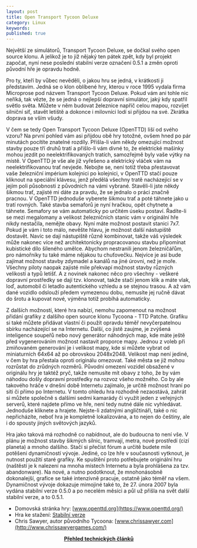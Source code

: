 ```yaml
---
layout: post
title: Open Transport Tycoon Deluxe
category: Linux
keywords:
published: true
---
```


Největší ze simulátorů, Transport Tycoon Deluxe, se dočkal svého open source klonu. A jelikož je to již nějaký ten pátek zpět, kdy byl projekt započat, nyní nese poslední stabilní verze označení 0.5.1 a změn oproti původní hře je opravdu hodně.

Pro ty, kteří by vůbec nevěděli, o jakou hru se jedná, v krátkosti ji představím. Jedná se o klon oblíbené hry, kterou v roce 1995 vydala firma Microprose pod názvem Transport Tycoon Deluxe. Pokud vám ani tohle nic neříká, tak vězte, že se jedná o nejlepší dopravní simulátor, jaký kdy spatřil světlo světa. Můžete v něm budovat železnice napříč celou mapou, rozvíjet silniční síť, stavět letiště a dokonce i milovníci lodí si přijdou na své. Zkrátka doprava se vším všudy.

V čem se tedy Open Transport Tycoon Deluxe (OpenTTD) liší od svého vzoru? Na první pohled vám asi přijdou obě hry totožné, ovšem hned po pár minutách pocítíte znatelné rozdíly. Přišla-li vám někdy omezující možnost stavby pouze tří druhů tratí a přišlo-li vám divné to, že elektrické mašinky mohou jezdit po neelektrifikovaných tratích, samozřejmě byly vaše výtky na místě. V OpenTTD je vše ale již vyřešeno a elektrický vláček vám na neelektrifikovanou trať nevjede. Nebojte se, není totiž třeba přestavovat vaše železniční impérium kolejnici po kolejnici, v OpenTTD stačí pouze kliknout na speciální klávesu, jenž předělá všechny tratě nacházející se v jejím poli působnosti z původních na vámi vybrané. Stavěli-li jste někdy šikmou trať, zajisté mi dáte za pravdu, že se jednalo o práci značně pracnou. V OpenTTD jednoduše vyberete šikmou trať a poté táhnete jako u tratí rovných. Také stavba semaforů je nyní hračkou, opět chytnete a táhnete. Semafory se vám automaticky po určitém úseku postaví. Řadíte-li se mezi megalomany a velikost železničních stanic vám v originální hře nikdy nestačila, nemějte obavy. Nyní máte možnost postavit stanici 7x7. Pokud je vám i toto málo, nevěšte hlavu, je možnost další nástupiště dostavět. Navíc se dají nástupiště různě kombinovat, takže váš výsledek může nakonec více než architektonicky propracovanou stavbu připomínat kubistické dílo šíleného umělce. Abychom nestranili jenom železničářům, pro námořníky tu také máme nějakou tu chuťovečku. Nejvíce je asi bude zajímat možnost stavby zdymadel a kanálů na jiné úrovni, než je moře. Všechny piloty naopak zajisté mile překvapí možnost stavby různých velikostí a typů letišť. A z novinek nakonec něco pro všechny - veškeré dopravní prostředky se dají tzv. klonovat, takže stačí jenom klik a máte vlak, loď, automobil či letadlo autentického vzhledu a se stejnou trasou. A až vám dané vozidlo odslouží předem vymezenou dobu, nemusíte jej ručně dávat do šrotu a kupovat nové, výměna totiž probíhá automaticky.

Z dalších možností, které hra nabízí, nemohu zapomenout na možnost přidání grafiky z dalšího open source klonu Tycoona - TTD Patche. Grafiku si také můžete přidávat vlastní či použít opravdu téměř nevyčerpatelnou sbírku nacházející se na Internetu. Další, co jistě zaujme, je zvýšená inteligence soupeřů nebo nový generátor náhodných map, kde máte ještě před vygenerováním možnost nastavit proporce mapy. Jednou z voleb při zmiňovaném generování je i velikost mapy, kde si můžete vybrat od miniaturních 64x64 až po obrovskou 2048x2048. Velikost map není jediné, v čem by hra přestala oproti originálu omezovat. Také města se již mohou rozrůstat do zrůdných rozměrů. Původní omezení vozidel obsažené v originálu hry je taktéž pryč, takže nemusíte mít obavy z toho, že by vám náhodou došly dopravní prostředky na rozvoz všeho možného. Co by ale takového hráče v dnešní době Internetu zajímalo, je určitě možnost hraní po síti či přímo po Internetu. V tomto ohledu hra rozhodně nezaostává, zahrát si můžete společně s dalšími sedmi kamarády či využít jeden z veřejných serverů, které najdete přímo ve hře, není tedy nutné dále nic vyhledávat. Jednoduše kliknete a hrajete. Nejste-li zdatnými angličtináři, také o nic nepřicházíte, neboť hra je kompletně lokalizována, a to nejen do češtiny, ale i do spousty jiných světových jazyků.

Hra jako taková má rozhodně co nabídnout, ale do budoucna to není vše. V plánu je možnost stavby šikmých silnic, tramvají, metra, nové prostředí (cizí planeta) a mnoho dalšího. Stačí si přečíst fórum a určitě budete mile potěšeni dynamičností vývoje. Jediné, co lze hře v současnosti vytknout, je nutnost použití staré grafiky. Ke spuštění proto potřebujete originální hru (naštěstí je k nalezení na mnoha místech Internetu a byla prohlášena za tzv. abandonware). Na nové, a nutno podotknout, že mnohonásobně dokonalejší, grafice se také intenzivně pracuje, ostatně jako téměř na všem. Dynamičnost vývoje dokazuje mimojiné také to, že 27. února 2007 byla vydána stabilní verze 0.5.0 a po necelém měsíci a půl už přišla na svět další stabilní verze, a to 0.5.1.

* Domovská stránka hry: [www.openttd.org](https://www.openttd.org/)
* Hra ke stažení: [Stabilní verze](https://www.openttd.org/downloads/openttd-releases/latest.html)
* Chris Sawyer, autor původního Tycoona: [www.chrissawyer.com](http://www.chrissawyergames.com/)

<center><b><a href="../">Přehled technických článků</a></b></center>
